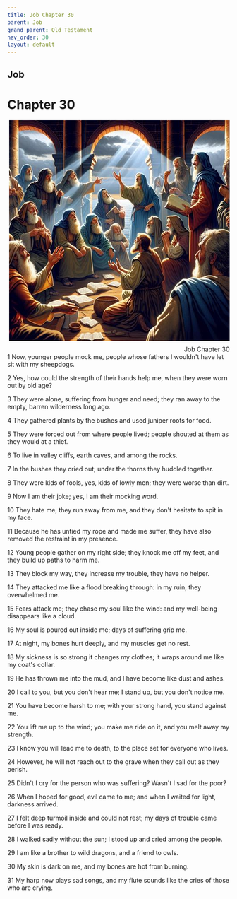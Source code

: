```yaml
---
title: Job Chapter 30
parent: Job
grand_parent: Old Testament
nav_order: 30
layout: default
---
```


## Job

# Chapter 30

<div style="clear: both; text-align: right;">
    <img src="/assets/Image/Job/500/30.jpg" alt="Job Chapter 30" class="chapter-image" style="max-width: 100%; height: auto; float: right; margin: 0 0 10px 10px; padding-left: 10%;">
    <figcaption style="font-size: 14px;">Job Chapter 30</figcaption>
</div>
1 Now, younger people mock me, people whose fathers I wouldn't have let sit with my sheepdogs.

2 Yes, how could the strength of their hands help me, when they were worn out by old age?

3 They were alone, suffering from hunger and need; they ran away to the empty, barren wilderness long ago.

4 They gathered plants by the bushes and used juniper roots for food.

5 They were forced out from where people lived; people shouted at them as they would at a thief.

6 To live in valley cliffs, earth caves, and among the rocks.

7 In the bushes they cried out; under the thorns they huddled together.

8 They were kids of fools, yes, kids of lowly men; they were worse than dirt.

9 Now I am their joke; yes, I am their mocking word.

10 They hate me, they run away from me, and they don't hesitate to spit in my face.

11 Because he has untied my rope and made me suffer, they have also removed the restraint in my presence.

12 Young people gather on my right side; they knock me off my feet, and they build up paths to harm me.

13 They block my way, they increase my trouble, they have no helper.

14 They attacked me like a flood breaking through: in my ruin, they overwhelmed me.

15 Fears attack me; they chase my soul like the wind: and my well-being disappears like a cloud.

16 My soul is poured out inside me; days of suffering grip me.

17 At night, my bones hurt deeply, and my muscles get no rest.

18 My sickness is so strong it changes my clothes; it wraps around me like my coat's collar.

19 He has thrown me into the mud, and I have become like dust and ashes.

20 I call to you, but you don't hear me; I stand up, but you don't notice me.

21 You have become harsh to me; with your strong hand, you stand against me.

22 You lift me up to the wind; you make me ride on it, and you melt away my strength.

23 I know you will lead me to death, to the place set for everyone who lives.

24 However, he will not reach out to the grave when they call out as they perish.

25 Didn't I cry for the person who was suffering? Wasn't I sad for the poor?

26 When I hoped for good, evil came to me; and when I waited for light, darkness arrived.

27 I felt deep turmoil inside and could not rest; my days of trouble came before I was ready.

28 I walked sadly without the sun; I stood up and cried among the people.

29 I am like a brother to wild dragons, and a friend to owls.

30 My skin is dark on me, and my bones are hot from burning.

31 My harp now plays sad songs, and my flute sounds like the cries of those who are crying.


